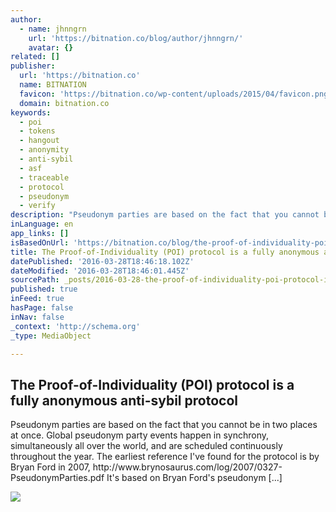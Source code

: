 ```yaml
---
author:
  - name: jhnngrn
    url: 'https://bitnation.co/blog/author/jhnngrn/'
    avatar: {}
related: []
publisher:
  url: 'https://bitnation.co'
  name: BITNATION
  favicon: 'https://bitnation.co/wp-content/uploads/2015/04/favicon.png'
  domain: bitnation.co
keywords:
  - poi
  - tokens
  - hangout
  - anonymity
  - anti-sybil
  - asf
  - traceable
  - protocol
  - pseudonym
  - verify
description: "Pseudonym parties are based on the fact that you cannot be in two places at once. Global pseudonym party events happen in synchrony, simultaneously all over the world, and are scheduled continuously throughout the year. The earliest reference I've found for the protocol is by Bryan Ford in 2007, http://www.brynosaurus.com/log/2007/0327-PseudonymParties.pdf It's based on Bryan Ford's pseudonym [...]"
inLanguage: en
app_links: []
isBasedOnUrl: 'https://bitnation.co/blog/the-proof-of-individuality-poi-protocol-is-a-fully-anonymous-anti-sybil-protocol/'
title: The Proof-of-Individuality (POI) protocol is a fully anonymous anti-sybil protocol
datePublished: '2016-03-28T18:46:18.102Z'
dateModified: '2016-03-28T18:46:01.445Z'
sourcePath: _posts/2016-03-28-the-proof-of-individuality-poi-protocol-is-a-fully-anonymo.md
published: true
inFeed: true
hasPage: false
inNav: false
_context: 'http://schema.org'
_type: MediaObject

---
```

<article style=""><h1>The Proof-of-Individuality (POI) protocol is a fully anonymous anti-sybil protocol</h1><p>Pseudonym parties are based on the fact that you cannot be in two places at once. Global pseudonym party events happen in synchrony, simultaneously all over the world, and are scheduled continuously throughout the year. The earliest reference I've found for the protocol is by Bryan Ford in 2007, http://www.brynosaurus.com/log/2007/0327-PseudonymParties.pdf It's based on Bryan Ford's pseudonym [...]</p><img src="http://i.imgur.com/uMgUFAF.jpg" /></article>